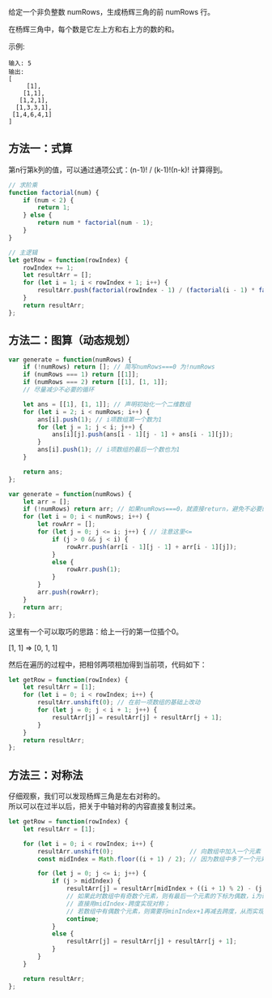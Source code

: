给定一个非负整数 numRows，生成杨辉三角的前 numRows 行。

在杨辉三角中，每个数是它左上方和右上方的数的和。

示例:

    输入: 5
    输出:
    [
         [1],
        [1,1],
       [1,2,1],
      [1,3,3,1],
     [1,4,6,4,1]
    ]

## 方法一：式算

第n行第k列的值，可以通过通项公式：(n-1)! / (k-1)!(n-k)! 计算得到。

```javascript
// 求阶乘
function factorial(num) {
	if (num < 2) {
		return 1;
	} else {
		return num * factorial(num - 1);
	}
}

// 主逻辑
let getRow = function(rowIndex) {
	rowIndex += 1; 
	let resultArr = [];
	for (let i = 1; i < rowIndex + 1; i++) {
	    resultArr.push(factorial(rowIndex - 1) / (factorial(i - 1) * factorial(rowIndex - i))); // 要避免出现除数为0的情况
	}
	return resultArr;
};
```

## 方法二：图算（动态规划）

```javascript
var generate = function(numRows) {
    if (!numRows) return []; // 简写numRows===0 为!numRows 
    if (numRows === 1) return [[1]];
    if (numRows === 2) return [[1], [1, 1]];
    // 尽量减少不必要的循环

    let ans = [[1], [1, 1]]; // 声明初始化一个二维数组
    for (let i = 2; i < numRows; i++) {
        ans[i].push(1); // i项数组第一个数为1
        for (let j = 1; j < i; j++) {
            ans[i][j].push(ans[i - 1][j - 1] + ans[i - 1][j]);
        }
        ans[i].push(1); // i项数组的最后一个数也为1
    }

    return ans;
};
```

```javascript
var generate = function(numRows) {
    let arr = [];
    if (!numRows) return arr; // 如果numRows===0，就直接return，避免不必要的循环。
    for (let i = 0; i < numRows; i++) {
        let rowArr = [];
        for (let j = 0; j <= i; j++) { // 注意这里<= 
            if (j > 0 && j < i) {
                rowArr.push(arr[i - 1][j - 1] + arr[i - 1][j]);
            }
            else {
                rowArr.push(1);
            }
        }
        arr.push(rowArr);
    }
    return arr;
};
```

这里有一个可以取巧的思路：给上一行的第一位插个0。

[1, 1] => [0, 1, 1]

然后在遍历的过程中，把相邻两项相加得到当前项，代码如下：

```javascript
let getRow = function(rowIndex) {
	let resultArr = [1];
	for (let i = 0; i < rowIndex; i++) {
		resultArr.unshift(0); // 在前一项数组的基础上改动
		for (let j = 0; j < i + 1; j++) {
			resultArr[j] = resultArr[j] + resultArr[j + 1];
		}
	}
	return resultArr;
};
```

## 方法三：对称法

仔细观察，我们可以发现杨辉三角是左右对称的。  
所以可以在过半以后，把关于中轴对称的内容直接复制过来。

```javascript
let getRow = function(rowIndex) {
	let resultArr = [1];

	for (let i = 0; i < rowIndex; i++) {
		resultArr.unshift(0);                     // 向数组中加入一个元素
		const midIndex = Math.floor((i + 1) / 2); // 因为数组中多了一个元素，所以这里的i要加一

		for (let j = 0; j <= i; j++) {
			if (j > midIndex) {
				resultArr[j] = resultArr[midIndex + ((i + 1) % 2) - (j - midIndex)]; 
                // 如果此时数组中有奇数个元素，则有最后一个元素的下标为偶数，i为奇数，所以((i + 1) % 2)=0，
                // 直接用midIndex-跨度实现对称；
                // 若数组中有偶数个元素，则需要将minIndex+1再减去跨度，从而实现对称。
				continue;
			}
            else {
			    resultArr[j] = resultArr[j] + resultArr[j + 1];
            }
		}
	}

	return resultArr;
};
```